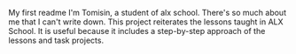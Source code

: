 My first readme
I'm Tomisin, a student of alx school. There's so much about me that I can't write down.
This project reiterates the lessons taught in ALX School.
It is useful because it includes a step-by-step approach of the lessons and task projects.
